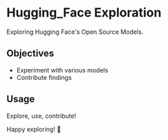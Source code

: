 # Hugging_Face Exploration

Exploring Hugging Face's Open Source Models.

## Objectives

- Experiment with various models
- Contribute findings

## Usage

Explore, use, contribute!
 
Happy exploring! 🚀
